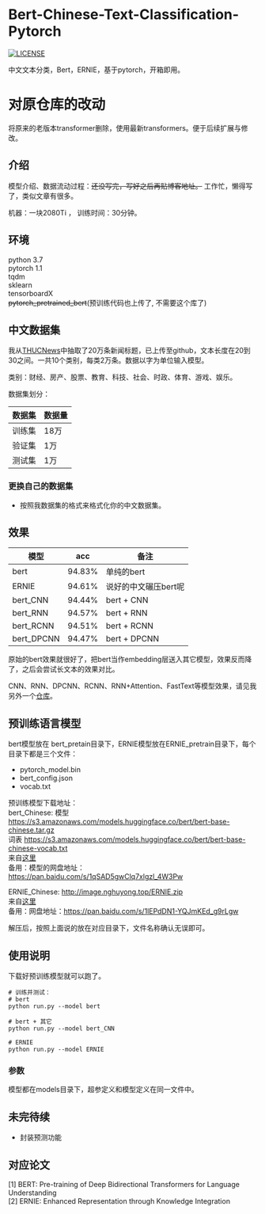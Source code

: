 # Bert-Chinese-Text-Classification-Pytorch
[![LICENSE](https://img.shields.io/badge/license-Anti%20996-blue.svg)](https://github.com/996icu/996.ICU/blob/master/LICENSE)

中文文本分类，Bert，ERNIE，基于pytorch，开箱即用。

# 对原仓库的改动
将原来的老版本transformer删除，使用最新transformers。便于后续扩展与修改。

## 介绍
模型介绍、数据流动过程：~~还没写完，写好之后再贴博客地址。~~ 工作忙，懒得写了，类似文章有很多。

机器：一块2080Ti ， 训练时间：30分钟。  

## 环境
python 3.7  
pytorch 1.1  
tqdm  
sklearn  
tensorboardX  
~~pytorch_pretrained_bert~~(预训练代码也上传了, 不需要这个库了)  


## 中文数据集
我从[THUCNews](http://thuctc.thunlp.org/)中抽取了20万条新闻标题，已上传至github，文本长度在20到30之间。一共10个类别，每类2万条。数据以字为单位输入模型。

类别：财经、房产、股票、教育、科技、社会、时政、体育、游戏、娱乐。

数据集划分：

数据集|数据量
--|--
训练集|18万
验证集|1万
测试集|1万


### 更换自己的数据集
 - 按照我数据集的格式来格式化你的中文数据集。  


## 效果

模型|acc|备注
--|--|--
bert|94.83%|单纯的bert
ERNIE|94.61%|说好的中文碾压bert呢  
bert_CNN|94.44%|bert + CNN  
bert_RNN|94.57%|bert + RNN  
bert_RCNN|94.51%|bert + RCNN  
bert_DPCNN|94.47%|bert + DPCNN  

原始的bert效果就很好了，把bert当作embedding层送入其它模型，效果反而降了，之后会尝试长文本的效果对比。

CNN、RNN、DPCNN、RCNN、RNN+Attention、FastText等模型效果，请见我另外一个[仓库](https://github.com/649453932/Chinese-Text-Classification-Pytorch)。  

## 预训练语言模型
bert模型放在 bert_pretain目录下，ERNIE模型放在ERNIE_pretrain目录下，每个目录下都是三个文件：
 - pytorch_model.bin  
 - bert_config.json  
 - vocab.txt  

预训练模型下载地址：  
bert_Chinese: 模型 https://s3.amazonaws.com/models.huggingface.co/bert/bert-base-chinese.tar.gz  
              词表 https://s3.amazonaws.com/models.huggingface.co/bert/bert-base-chinese-vocab.txt  
来自[这里](https://github.com/huggingface/pytorch-transformers)   
备用：模型的网盘地址：https://pan.baidu.com/s/1qSAD5gwClq7xlgzl_4W3Pw

ERNIE_Chinese: http://image.nghuyong.top/ERNIE.zip  
来自[这里](https://github.com/nghuyong/ERNIE-Pytorch)  
备用：网盘地址：https://pan.baidu.com/s/1lEPdDN1-YQJmKEd_g9rLgw  

解压后，按照上面说的放在对应目录下，文件名称确认无误即可。  

## 使用说明
下载好预训练模型就可以跑了。
```
# 训练并测试：
# bert
python run.py --model bert

# bert + 其它
python run.py --model bert_CNN

# ERNIE
python run.py --model ERNIE
```

### 参数
模型都在models目录下，超参定义和模型定义在同一文件中。  

## 未完待续
 - 封装预测功能


## 对应论文
[1] BERT: Pre-training of Deep Bidirectional Transformers for Language Understanding  
[2] ERNIE: Enhanced Representation through Knowledge Integration  
